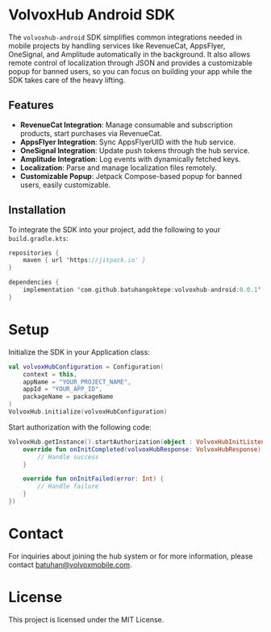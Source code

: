 # VolvoxHub Android SDK

The `volvoxhub-android` SDK simplifies common integrations needed in mobile projects by handling services like RevenueCat, AppsFlyer, OneSignal, and Amplitude automatically in the background. It also allows remote control of localization through JSON and provides a customizable popup for banned users, so you can focus on building your app while the SDK takes care of the heavy lifting.

## Features
- **RevenueCat Integration**: Manage consumable and subscription products, start purchases via RevenueCat.
- **AppsFlyer Integration**: Sync AppsFlyerUID with the hub service.
- **OneSignal Integration**: Update push tokens through the hub service.
- **Amplitude Integration**: Log events with dynamically fetched keys.
- **Localization**: Parse and manage localization files remotely.
- **Customizable Popup**: Jetpack Compose-based popup for banned users, easily customizable.

## Installation
To integrate the SDK into your project, add the following to your `build.gradle.kts`:

```kotlin
repositories {
    maven { url 'https://jitpack.io' }
}

dependencies {
    implementation 'com.github.batuhangoktepe:volvoxhub-android:0.0.1'
}
```

# Setup

Initialize the SDK in your Application class:

```kotlin
val volvoxHubConfiguration = Configuration(
    context = this, 
    appName = "YOUR_PROJECT_NAME", 
    appId = "YOUR_APP_ID", 
    packageName = packageName
)
VolvoxHub.initialize(volvoxHubConfiguration)
```

Start authorization with the following code:

```kotlin
VolvoxHub.getInstance().startAuthorization(object : VolvoxHubInitListener {
    override fun onInitCompleted(volvoxHubResponse: VolvoxHubResponse) {
        // Handle success
    }

    override fun onInitFailed(error: Int) {
        // Handle failure
    }
})
```

# Contact

For inquiries about joining the hub system or for more information, please contact batuhan@volvoxmobile.com.

# License

This project is licensed under the MIT License.
